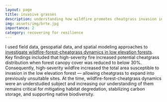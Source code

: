 ```yaml
---
layout: page
title: invasive grasses
description: understanding how wildfire promotes cheatgrass invasion in forests
img: assets/img/brte.jpg
importance: 2
category: recovering for resilience
---
```

I used field data, gesopatial data, and spatial modeling approaches to [investigate wildfire-forest-cheatgrass dynamics in low elevation forests](https://onlinelibrary.wiley.com/doi/full/10.1111/ddi.12765). Key findings included that high-severity fire increased potential cheatgrass distribution when forest canopy cover was reduced to below 30%. Consequently, high-severity wildfire increased the total area susceptible to invasion in the low elevation forest — allowing cheatgrass to expand into previously unsuitable sites. At the time, wildfire-forest-cheatgrass dynamics were an understudied subject and increasing our understanding of them remains critical for mitigating habitat degredation, stabilizing carbon storage, and supporting native biodiversity.
